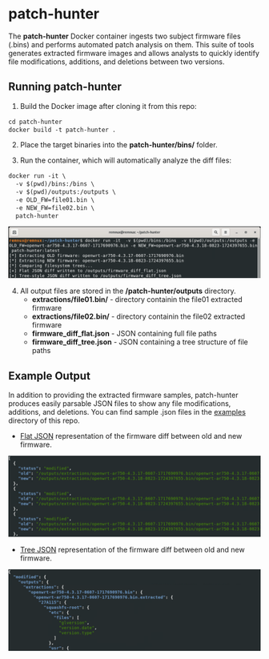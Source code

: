 # patch-hunter
The **patch-hunter** Docker container ingests two subject firmware files (.bins) and performs automated patch analysis on them. This suite of tools generates extracted firmware images and allows analysts to quickly identify file modifications, additions, and deletions between two versions. 

## Running patch-hunter
1. Build the Docker image after cloning it from this repo:
```shell
cd patch-hunter
docker build -t patch-hunter .
```
2. Place the target binaries into the **patch-hunter/bins/** folder. 

3. Run the container, which will automatically analyze the diff files:
```shell
docker run -it \
  -v $(pwd)/bins:/bins \
  -v $(pwd)/outputs:/outputs \
  -e OLD_FW=file01.bin \
  -e NEW_FW=file02.bin \
  patch-hunter
```
![Running patch-hunter in Terinal](https://github.com/DSUmjham/patch-hunter/blob/main/images/docker-run.png?raw=true)

4. All output files are stored in the **/patch-hunter/outputs** directory.
   * **extractions/file01.bin/** - directory containin the file01 extracted firmware
   * **extractions/file02.bin/** - directory containin the file02 extracted firmware
   * **firmware_diff_flat.json** - JSON containing full file paths
   * **firmware_diff_tree.json** - JSON containing a tree structure of file paths

## Example Output
In addition to providing the extracted firmware samples, patch-hunter produces easily parsable JSON files to show any file modifications, additions, and deletions. You can find sample .json files in the [examples](https://github.com/DSUmjham/patch-hunter/tree/main/examples) directory of this repo.

* [Flat JSON](https://github.com/DSUmjham/patch-hunter/blob/main/examples/firmware_diff_flat.json) representation of the firmware diff between old and new firmware.

![Flat JSON output](https://github.com/DSUmjham/patch-hunter/blob/main/images/json_flat.png?raw=true)

* [Tree JSON](https://github.com/DSUmjham/patch-hunter/blob/main/examples/firmware_diff_tree.json) representation of the firmware diff between old and new firmware.

![Tree JSON output](https://github.com/DSUmjham/patch-hunter/blob/main/images/json_tree.png?raw=true)